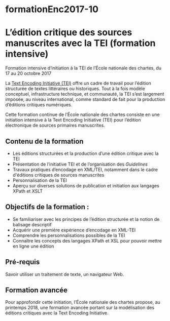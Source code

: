 # formationEnc2017-10
# L’édition critique des sources manuscrites avec la TEI (formation intensive) 

Formation intensive d’initiation à la TEI de l’École nationale des chartes, du 17 au 20 octobre 2017

La [Text Encoding Initiative (TEI)](http://www.tei-c.org) offre un cadre de travail pour l’édition structurée de textes littéraires ou historiques. Tout à la fois modèle conceptuel, infrastructure technique, et communauté, la TEI s’est largement imposée, au niveau international, comme standard de fait pour la production d’éditions critiques numériques. 

Cette formation continue de l’École nationale des chartes consiste en une initiation intensive à la Text Encoding Initiative (TEI) pour l’édition électronique de sources primaires manuscrites.

## Contenu de la formation

- Les éditions structurées et la production d’une édition critique avec la TEI
- Présentation de l’initiative TEI et de l’organisation des *Guidelines*
- Travaux pratiques d’encodage en XML/TEI, notamment dans le cadre d'éditions critiques de sources manuscrites
- Personnalisation de la TEI
- Aperçu sur diverses solutions de publication et initiation aux langages XPath et XSLT

## Objectifs de la formation : 

- Se familiariser avec les principes de l’édition structurée et la notion de balisage descriptif
- Acquérir une première expérience d’encodage en XML-TEI
- Comprendre les personnalisations possibles de la TEI
- Connaître les concepts des langages XPath et XSL pour pouvoir mettre en ligne une édition

## Pré-requis

Savoir utiliser un traitement de texte, un navigateur Web.

## Formation avancée

Pour approfondir cette initiation, l’École nationale des chartes propose, au printemps 2018, une formation avancée portant sur la modélisation des éditions critiques avec la Text Encoding Initiative. <lien>